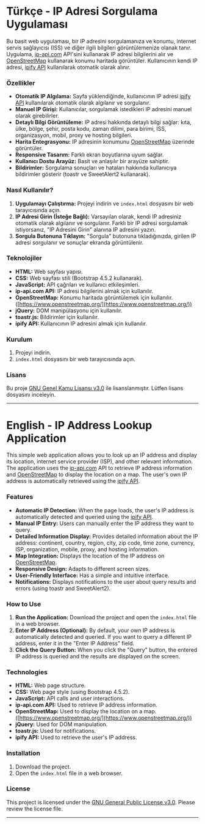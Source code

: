 # Türkçe - IP Adresi Sorgulama Uygulaması

Bu basit web uygulaması, bir IP adresini sorgulamanıza ve konumu, internet servis sağlayıcısı (ISS) ve diğer ilgili bilgileri görüntülemenize olanak tanır. Uygulama, [ip-api.com](http://ip-api.com/) API'sini kullanarak IP adresi bilgilerini alır ve [OpenStreetMap](https://www.openstreetmap.org/) kullanarak konumu haritada görüntüler. Kullanıcının kendi IP adresi, [ipify API](https://www.ipify.org/) kullanılarak otomatik olarak alınır.

### Özellikler

* **Otomatik IP Algılama:** Sayfa yüklendiğinde, kullanıcının IP adresi [ipify API](https://www.ipify.org/) kullanılarak otomatik olarak algılanır ve sorgulanır.
* **Manuel IP Girişi:** Kullanıcılar, sorgulamak istedikleri IP adresini manuel olarak girebilirler.
* **Detaylı Bilgi Görüntüleme:** IP adresi hakkında detaylı bilgi sağlar: kıta, ülke, bölge, şehir, posta kodu, zaman dilimi, para birimi, ISS, organizasyon, mobil, proxy ve hosting bilgileri.
* **Harita Entegrasyonu:** IP adresinin konumunu [OpenStreetMap](https://www.openstreetmap.org/) üzerinde görüntüler.
* **Responsive Tasarım:** Farklı ekran boyutlarına uyum sağlar.
* **Kullanıcı Dostu Arayüz:** Basit ve anlaşılır bir arayüze sahiptir.
* **Bildirimler:** Sorgulama sonuçları ve hataları hakkında kullanıcıya bildirimler gösterir (toastr ve SweetAlert2 kullanarak).

### Nasıl Kullanılır?

1. **Uygulamayı Çalıştırma:** Projeyi indirin ve `index.html` dosyasını bir web tarayıcısında açın.
2. **IP Adresi Girin (İsteğe Bağlı):** Varsayılan olarak, kendi IP adresiniz otomatik olarak algılanır ve sorgulanır. Farklı bir IP adresi sorgulamak istiyorsanız, "IP Adresini Girin" alanına IP adresini yazın.
3. **Sorgula Butonuna Tıklayın:** "Sorgula" butonuna tıkladığınızda, girilen IP adresi sorgulanır ve sonuçlar ekranda görüntülenir.

### Teknolojiler

* **HTML:** Web sayfası yapısı.
* **CSS:** Web sayfası stili (Bootstrap 4.5.2 kullanarak).
* **JavaScript:** API çağrıları ve kullanıcı etkileşimleri.
* **ip-api.com API:** IP adresi bilgilerini almak için kullanılır.
* **OpenStreetMap:** Konumu haritada görüntülemek için kullanılır. ([https://www.openstreetmap.org/](https://www.openstreetmap.org/))
* **jQuery:** DOM manipülasyonu için kullanılır.
* **toastr.js:** Bildirimler için kullanılır.
* **ipify API:** Kullanıcının IP adresini almak için kullanılır.

### Kurulum

1. Projeyi indirin.
2. `index.html` dosyasını bir web tarayıcısında açın.

### Lisans

Bu proje [GNU Genel Kamu Lisansı v3.0](LICENSE) ile lisanslanmıştır. Lütfen lisans dosyasını inceleyin.

---

# English - IP Address Lookup Application

This simple web application allows you to look up an IP address and display its location, internet service provider (ISP), and other relevant information. The application uses the [ip-api.com](http://ip-api.com/) API to retrieve IP address information and [OpenStreetMap](https://www.openstreetmap.org/) to display the location on a map. The user's own IP address is automatically retrieved using the [ipify API](https://www.ipify.org/).

### Features

* **Automatic IP Detection:** When the page loads, the user's IP address is automatically detected and queried using the [ipify API](https://www.ipify.org/).
* **Manual IP Entry:** Users can manually enter the IP address they want to query.
* **Detailed Information Display:** Provides detailed information about the IP address: continent, country, region, city, zip code, time zone, currency, ISP, organization, mobile, proxy, and hosting information.
* **Map Integration:** Displays the location of the IP address on [OpenStreetMap](https://www.openstreetmap.org/).
* **Responsive Design:** Adapts to different screen sizes.
* **User-Friendly Interface:** Has a simple and intuitive interface.
* **Notifications:** Displays notifications to the user about query results and errors (using toastr and SweetAlert2).

### How to Use

1. **Run the Application:** Download the project and open the `index.html` file in a web browser.
2. **Enter IP Address (Optional):** By default, your own IP address is automatically detected and queried. If you want to query a different IP address, enter it in the "Enter IP Address" field.
3. **Click the Query Button:** When you click the "Query" button, the entered IP address is queried and the results are displayed on the screen.

### Technologies

* **HTML:** Web page structure.
* **CSS:** Web page style (using Bootstrap 4.5.2).
* **JavaScript:** API calls and user interactions.
* **ip-api.com API:** Used to retrieve IP address information.
* **OpenStreetMap:** Used to display the location on a map. ([https://www.openstreetmap.org/](https://www.openstreetmap.org/))
* **jQuery:** Used for DOM manipulation.
* **toastr.js:** Used for notifications.
* **ipify API:** Used to retrieve the user's IP address.

### Installation

1. Download the project.
2. Open the `index.html` file in a web browser.

### License

This project is licensed under the [GNU General Public License v3.0](LICENSE). Please review the license file.

---
